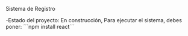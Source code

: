 
<h> Sistema de Registro </h>

-Estado del proyecto: En construcción,
Para ejecutar el sistema, debes poner:
 ´´´npm install react´´´
